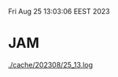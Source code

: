 Fri Aug 25 13:03:06 EEST 2023
# JAM
<a href='./cache/202308/25_13.log'>./cache/202308/25_13.log</a>
